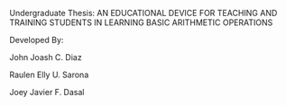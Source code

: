 Undergraduate Thesis: AN EDUCATIONAL DEVICE FOR TEACHING AND TRAINING STUDENTS IN LEARNING BASIC ARITHMETIC OPERATIONS 

Developed By: 

John Joash C. Diaz

Raulen Elly U. Sarona

Joey Javier F. Dasal

